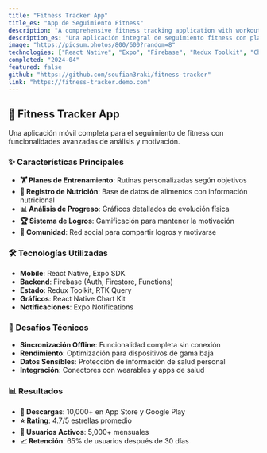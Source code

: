 ```yaml
---
title: "Fitness Tracker App"
title_es: "App de Seguimiento Fitness"
description: "A comprehensive fitness tracking application with workout plans, nutrition logging, and progress analytics."
description_es: "Una aplicación integral de seguimiento fitness con planes de entrenamiento, registro de nutrición y análisis de progreso."
image: "https://picsum.photos/800/600?random=8"
technologies: ["React Native", "Expo", "Firebase", "Redux Toolkit", "Chart.js", "TypeScript"]
completed: "2024-04"
featured: false
github: "https://github.com/soufian3raki/fitness-tracker"
link: "https://fitness-tracker.demo.com"
---
```


## 💪 **Fitness Tracker App**

Una aplicación móvil completa para el seguimiento de fitness con funcionalidades avanzadas de análisis y motivación.

### ✨ **Características Principales**

- **🏋️ Planes de Entrenamiento**: Rutinas personalizadas según objetivos
- **🍎 Registro de Nutrición**: Base de datos de alimentos con información nutricional
- **📊 Análisis de Progreso**: Gráficos detallados de evolución física
- **🏆 Sistema de Logros**: Gamificación para mantener la motivación
- **👥 Comunidad**: Red social para compartir logros y motivarse

### 🛠️ **Tecnologías Utilizadas**

- **Mobile**: React Native, Expo SDK
- **Backend**: Firebase (Auth, Firestore, Functions)
- **Estado**: Redux Toolkit, RTK Query
- **Gráficos**: React Native Chart Kit
- **Notificaciones**: Expo Notifications

### 🎯 **Desafíos Técnicos**

- **Sincronización Offline**: Funcionalidad completa sin conexión
- **Rendimiento**: Optimización para dispositivos de gama baja
- **Datos Sensibles**: Protección de información de salud personal
- **Integración**: Conectores con wearables y apps de salud

### 📊 **Resultados**

- **📱 Descargas**: 10,000+ en App Store y Google Play
- **⭐ Rating**: 4.7/5 estrellas promedio
- **👥 Usuarios Activos**: 5,000+ mensuales
- **📈 Retención**: 65% de usuarios después de 30 días
